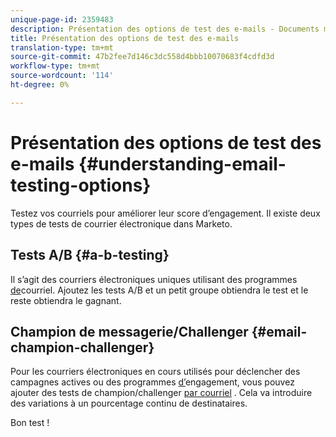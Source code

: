 ```yaml
---
unique-page-id: 2359483
description: Présentation des options de test des e-mails - Documents marketing - Documentation du produit
title: Présentation des options de test des e-mails
translation-type: tm+mt
source-git-commit: 47b2fee7d146c3dc558d4bbb10070683f4cdfd3d
workflow-type: tm+mt
source-wordcount: '114'
ht-degree: 0%

---
```



# Présentation des options de test des e-mails {#understanding-email-testing-options}

Testez vos courriels pour améliorer leur score d’engagement. Il existe deux types de tests de courrier électronique dans Marketo.

## Tests A/B {#a-b-testing}

Il s’agit des courriers électroniques uniques utilisant des programmes [de](http://docs.marketo.com/display/docs/email+programs)courriel. Ajoutez les tests [](add-an-a-b-test.md) A/B et un petit groupe obtiendra le test et le reste obtiendra le gagnant.

## Champion de messagerie/Challenger {#email-champion-challenger}

Pour les courriers électroniques en cours utilisés pour déclencher des campagnes actives ou des programmes [d’](http://docs.marketo.com/display/docs/drip+nurturing)engagement, vous pouvez ajouter des tests de champion/challenger [par courriel](http://docs.marketo.com/pages/viewpage.action?pageid=2359551) . Cela va introduire des variations à un pourcentage continu de destinataires.

Bon test !

